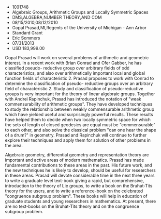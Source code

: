 
* 1001748
* Algebraic Groups, Arithmetic Groups and Locally Symmetric Spaces
* DMS,ALGEBRA,NUMBER THEORY,AND COM
* 08/15/2010,08/12/2010
* Gopal Prasad,MI,Regents of the University of Michigan - Ann Arbor
* Standard Grant
* Eric Sommers
* 07/31/2013
* USD 183,999.00

Gopal Prasad will work on several problems of arithmetic and geometric interest.
In a recent work with Brian Conrad and Ofer Gabber, he has classified pseudo-
reductive group over arbitrary fields of odd characteristics, and also over
arithmetically important local and global function fields of characteristic 2.
Prasad proposes to work with Conrad to determine the classification of pseudo-
reductive groups over an arbitrary field of characteristic 2. Study and
classification of pseudo-reductive groups is very important for the theory of
linear algebraic groups. Together with Andrei Rapinchuk, Prasad has introduced
the notation of "weak commensurability of arithmetic groups". They have
developed techniques to study the relationship between weakly commensurable
arithmetic group which have yielded useful and surprisingly powerful results.
These results have helped them to decide when two locally symmetric space for
which the sets of length of closed geodesics are equal must be "commensurable"
to each other, and also solve the classical problem "can one hear the shape of a
drum?" in geometry. Prasad and Rapinchuk will continue to further explore their
techniques and apply them for solution of other problems in the area.

Algebraic geometry, differential geometry and representation theory are
important and active areas of modern mathematics. Prasad has made fundamental
contributions to these areas in the past. His future work, and the new
techniques he is likely to develop, should be useful for researchers in these
areas. Prasad will devote considerable time in the next three years to write a
graduate level text-book giving a rapid, but comprehensive, introduction to the
theory of Lie groups, to write a book on the Bruhat-Tits theory for the users,
and to write a reference-book on the celebrated "congruence subgroup problem".
These books will help in education of graduate students and young researchers in
mathematics. At present, there are no text-books on the Bruhat-Tits theory and
on the congruence subgroup problem.
